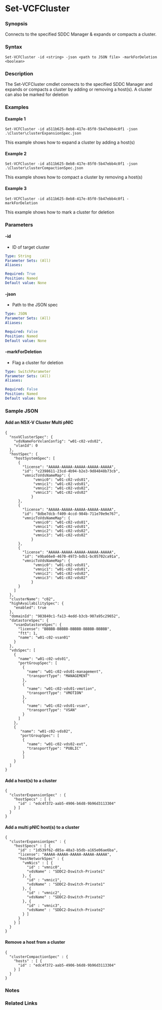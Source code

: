 # Set-VCFCluster

### Synopsis
Connects to the specified SDDC Manager & expands or compacts a cluster.

### Syntax
```
Set-VCFCluster -id <string> -json <path to JSON file> -markForDeletion <boolean>
```

### Description
The Set-VCFCluster cmdlet connects to the specified SDDC Manager and expands or compacts a cluster by adding or removing a host(s). A cluster can also be marked for deletion

### Examples
#### Example 1
```
Set-VCFCluster -id a511b625-8eb8-417e-85f0-5b47ebb4c0f1 -json .\Cluster\clusterExpansionSpec.json
```
This example shows how to expand a cluster by adding a host(s)

#### Example 2
```
Set-VCFCluster -id a511b625-8eb8-417e-85f0-5b47ebb4c0f1 -json .\Cluster\clusterCompactionSpec.json
```
This example shows how to compact a cluster by removing a host(s)

#### Example 3
```
Set-VCFCluster -id a511b625-8eb8-417e-85f0-5b47ebb4c0f1 -markForDeletion
```
This example shows how to mark a cluster for deletion

### Parameters

#### -id
- ID of target cluster

```yaml
Type: String
Parameter Sets: (All)
Aliases:

Required: True
Position: Named
Default value: None
```

#### -json
- Path to the JSON spec

```yaml
Type: JSON
Parameter Sets: (All)
Aliases:

Required: False
Position: Named
Default value: None
```

#### -markForDeletion
- Flag a cluster for deletion

```yaml
Type: SwitchParameter
Parameter Sets: (All)
Aliases:

Required: False
Position: Named
Default value: None
```

### Sample JSON
#### Add an NSX-V Cluster Multi pNIC
```
{
  "nsxVClusterSpec": {
    "vdsNameForVxlanConfig": "w01-c02-vds02",
    "vlanId": 0
  },
  "hostSpec": {
    "hostSystemSpec": [
      {
        "license": "AAAAA-AAAAA-AAAAA-AAAAA-AAAAA",
        "id": "c2398611-23cd-4b94-b2e3-9d84848b73cb",
        "vmnicToVdsNameMap": {
             "vmnic0": "w01-c02-vds01",
             "vmnic1": "w01-c02-vds01",
             "vmnic2": "w01-c02-vds02",
             "vmnic3": "w01-c02-vds02"
            }
      },
      {
        "license": "AAAAA-AAAAA-AAAAA-AAAAA-AAAAA",
        "id": "8dbe7dcb-f409-4ccd-984b-711e70e9e767",
        "vmnicToVdsNameMap": {
             "vmnic0": "w01-c02-vds01",
             "vmnic1": "w01-c02-vds01",
             "vmnic2": "w01-c02-vds02",
             "vmnic3": "w01-c02-vds02"
            }
      },
      {
        "license": "AAAAA-AAAAA-AAAAA-AAAAA-AAAAA",
        "id": "e9ba66e0-4670-4973-bdb1-bc05702ca91a",
        "vmnicToVdsNameMap": {
             "vmnic0": "w01-c02-vds01",
             "vmnic1": "w01-c02-vds01",
             "vmnic2": "w01-c02-vds02",
             "vmnic3": "w01-c02-vds02"
            }
      }
    ]
  },
  "clusterName": "c02",
  "highAvailabilitySpec": {
    "enabled": true
  },
  "domainId": "983840c1-fa13-4edd-b3cb-907a95c29652",
  "datastoreSpec": {
    "vsanDatastoreSpec": {
      "license": "BBBBB-BBBBB-BBBBB-BBBBB-BBBBB",
      "ftt": 1,
      "name": "w01-c02-vsan01"
    }
  },
  "vdsSpec": [
    {
      "name": "w01-c02-vds01",
      "portGroupSpec": [
        {
          "name": "w01-c02-vds01-management",
          "transportType": "MANAGEMENT"
        },
        {
          "name": "w01-c02-vds01-vmotion",
          "transportType": "VMOTION"
        },
        {
          "name": "w01-c02-vds01-vsan",
          "transportType": "VSAN"
        }
      ]
    },
    {
       "name": "w01-c02-vds02",
       "portGroupSpec": [
        {
          "name": "w01-c02-vds02-ext",
          "transportType": "PUBLIC"
        }
        ]
    }
  ]
}

```

#### Add a host(s) to a cluster
```
{
  "clusterExpansionSpec" : {
    "hostSpecs" : [ {
      "id" : "edc4f372-aab5-4906-b6d8-9b96d3113304"
    } ]
  }
}

```

#### Add a multi pNIC host(s) to a cluster
```
{
  "clusterExpansionSpec" : {
    "hostSpecs" : [ {
      "id" : "1d539f62-d85a-48a3-b5db-a165e06ae6ba",
      "license": "AAAAA-AAAAA-AAAAA-AAAAA-AAAAA",
      "hostNetworkSpec" : {
        "vmNics" : [ {
          "id" : "vmnic0",
          "vdsName" : "SDDC2-Dswitch-Private1"
        }, {
          "id" : "vmnic1",
          "vdsName" : "SDDC2-Dswitch-Private1"
        }, {
          "id" : "vmnic2",
          "vdsName" : "SDDC2-Dswitch-Private2"
        }, {
          "id" : "vmnic3",
          "vdsName" : "SDDC2-Dswitch-Private2"
        } ]
      }
    } ]
  }
}
```

#### Remove a host from a cluster
```
{
  "clusterCompactionSpec" : {
    "hosts" : [ {
      "id" : "edc4f372-aab5-4906-b6d8-9b96d3113304"
    } ]
  }
}
```

### Notes

### Related Links
